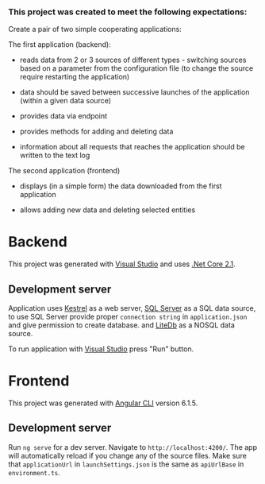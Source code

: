 ### This project was created to meet the following expectations:
Create a pair of two simple cooperating applications:

The first application (backend):
- reads data from 2 or 3 sources of different types - switching sources based on a parameter from the configuration file (to change the source require restarting the application)

- data should be saved between successive launches of the application (within a given data source)

- provides data via endpoint

- provides methods for adding and deleting data

- information about all requests that reaches the application should be written to the text log

The second application (frontend)
- displays (in a simple form) the data downloaded from the first application

- allows adding new data and deleting selected entities

# Backend

This project was generated with [Visual Studio](https://www.visualstudio.com/en-us/downloads/) and uses [.Net Core 2.1](https://github.com/dotnet/core).

## Development server

Application uses [Kestrel](https://docs.microsoft.com/en-us/aspnet/core/fundamentals/servers/?tabs=aspnetcore2x#kestrel) as a web server, [SQL Server](https://www.microsoft.com/en-us/sql-server/sql-server-downloads) as a SQL data source, to use SQL Server provide proper `connection string` in `application.json` and give permission to create database.
and [LiteDb](http://www.litedb.org/) as a NOSQL data source.

To run application with [Visual Studio](https://www.visualstudio.com/en-us/downloads/) press "Run" button. 

# Frontend

This project was generated with [Angular CLI](https://github.com/angular/angular-cli) version 6.1.5.

## Development server

Run `ng serve` for a dev server. Navigate to `http://localhost:4200/`. The app will automatically reload if you change any of the source files. Make sure that `applicationUrl` in `launchSettings.json` is the same as `apiUrlBase` in `environment.ts`.
